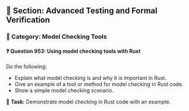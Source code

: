 ## 📘 Section: Advanced Testing and Formal Verification  
### 🔹 Category: Model Checking Tools  
#### ❓ Question 953: Using model checking tools with Rust

Do the following:

- Explain what model checking is and why it is important in Rust.
- Give an example of a tool or method for model checking in Rust code.
- Show a simple model checking scenario.

🔧 **Task:** Demonstrate model checking in Rust code with an example.
